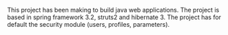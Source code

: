 This project has been making to build java web applications. The project is based in spring framework 3.2, struts2 and hibernate 3. The project has for default the security module (users, profiles, parameters).
